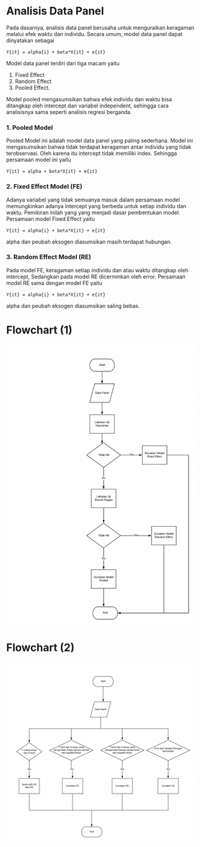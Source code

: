 # Analisis Data Panel

Pada dasarnya, analisis data panel berusaha untuk menguraikan keragaman melalui efek waktu dan individu. Secara umum, model data panel dapat dinyatakan sebagai

```
Y{it} = alpha{i} + beta*X{it} + e{it}
```
Model data panel terdiri dari tiga macam yaitu 
1. Fixed Effect
2. Random Effect
3. Pooled Effect. 

Model pooled mengasumsikan bahwa efek individu dan waktu bisa ditangkap oleh intercept dan variabel independent, sehingga cara analisisnya sama seperti analisis regresi berganda.

### 1. Pooled Model

Pooled Model ini adalah model data panel yang paling sederhana. Model ini mengasumsikan bahwa tidak terdapat keragaman antar individu yang tidak terobservasi. Oleh karena itu intercept tidak memiliki index. Sehingga persamaan model ini yaitu

```
Y{it} = alpha + beta*X{it} + e{it}
```

### 2. Fixed Effect Model (FE)

Adanya variabel yang tidak semuanya masuk dalam persamaan model memungkinkan adanya intercept yang berbeda untuk setiap individu dan waktu. Pemikiran inilah yang yang menjadi dasar pembentukan model. Persamaan model Fixed Effect yaitu

```
Y{it} = alpha{i} + beta*X{it} + e{it}

```

alpha dan peubah eksogen diasumsikan masih terdapat hubungan.

### 3. Random Effect Model (RE)

Pada model FE, keragaman setiap individu dan atau waktu ditangkap oleh intercept, Sedangkan pada model RE dicerminkan oleh error. Persamaan model RE sama dengan model FE yaitu

```
Y{it} = alpha{i} + beta*X{it} + e{it}

```
alpha dan peubah eksogen diasumsikan saling bebas.


# Flowchart (1)
![](images/flow1.png)

# Flowchart (2)
![](images/flow2.png)